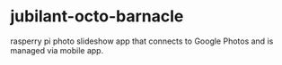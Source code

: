 # jubilant-octo-barnacle
rasperry pi photo slideshow app that connects to Google Photos and is managed via mobile app.

